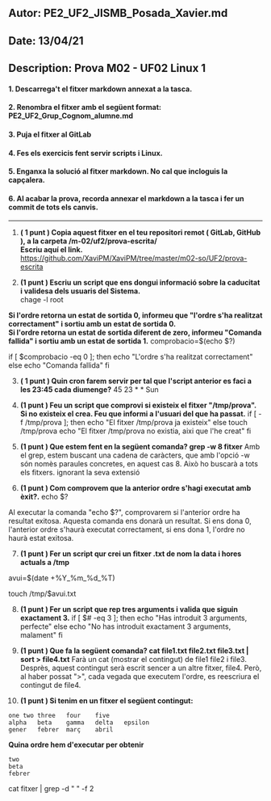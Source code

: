 ## Autor:          PE2_UF2_JISMB_Posada_Xavier.md
## Date:           13/04/21
## Description:    Prova M02 - UF02 Linux 1  
#### 1. Descarrega't el fitxer markdown annexat a la tasca.
#### 2. Renombra el fitxer amb el següent format: PE2_UF2_Grup_Cognom_alumne.md
#### 3. Puja el fitxer al GitLab
#### 4. Fes els exercicis fent servir scripts i Linux.
#### 5. Enganxa la solució al fitxer markdown. No cal que incloguis la capçalera.
#### 6. Al acabar la prova, recorda annexar el markdown a la tasca i fer un commit de tots els canvis.
--------

1. **( 1 punt ) Copia aquest fitxer en el teu repositori remot ( GitLab, GitHub ), a la carpeta /m-02/uf2/prova-escrita/**  
**Escriu aquí el link.**   
https://github.com/XaviPM/XaviPM/tree/master/m02-so/UF2/prova-escrita

2. **(1 punt ) Escriu un script que ens dongui informació sobre la caducitat i validesa dels usuaris del Sistema.**  
chage -l root

**Si l'ordre retorna un estat de sortida 0, informeu que "l'ordre s'ha realitzat correctament" i sortiu amb un estat de sortida 0.**  
**Si l'ordre retorna un estat de sortida diferent de zero, informeu "Comanda fallida" i sortiu amb un estat de sortida 1.** 
comprobacio=$(echo $?)

if [ $comprobacio -eq 0 ]; then
        echo "L'ordre s'ha realitzat correctament"
else
        echo "Comanda fallida"
fi 

3. **( 1 punt ) Quin cron farem servir per tal que l'script anterior es faci a les 23:45 cada diumenge?** 
45 23  * * Sun

4. **(1 punt ) Feu un script que comprovi si existeix el fitxer "/tmp/prova". Si no existeix el crea. Feu que informi a l'usuari del que ha passat.**
if [ -f /tmp/prova ]; then
        echo "El fitxer /tmp/prova ja existeix"
else
        touch /tmp/prova
        echo  "El fitxer /tmp/prova no existia, aixi que l'he creat"
fi

5. **(1 punt ) Que estem fent en la següent comanda? grep -w 8 fitxer**
Amb el grep, estem buscant una cadena de caràcters, que amb l'opció -w són nomès paraules concretes, en aquest cas 8. Això ho buscarà a tots els fitxers. ignorant la seva extensió

6. **(1 punt ) Com comprovem que la anterior ordre s'hagi executat amb èxit?.**
echo $?

Al executar la comanda "echo $?", comprovarem si l'anterior ordre ha resultat exitosa. Aquesta comanda ens donarà un resultat. Si ens dona 0, l'anterior ordre s'haurà executat correctament, si ens dona 1, l'ordre no haurà estat exitosa.

7. **(1 punt ) Fer un script qur crei un fitxer .txt de nom la data i hores actuals a /tmp**

avui=$(date +%Y_%m_%d_%T)

touch /tmp/$avui.txt

8. **(1 punt ) Fer un script que rep tres arguments i valida que siguin exactament 3.**
if [ $# -eq 3 ]; then
        echo "Has introduit 3 arguments, perfecte"
else 
        echo "No has introduit exactament 3 arguments, malament"
fi


9. **(1 punt ) Que fa la següent comanda? cat file1.txt file2.txt file3.txt | sort > file4.txt**
Farà un cat (mostrar el contingut) de file1 file2 i file3. Desprès, aquest contingut serà escrit sencer a un altre fitxer, file4. Però, al haber possat ">", cada vegada que executem l'ordre, es reescriura el contingut de file4.

10. **(1 punt ) Si tenim en un fitxer el següent contingut:**

```
one	two	three	four	five
alpha	beta	gamma	delta	epsilon
gener   febrer  març    abril
```

**Quina ordre hem d'executar per obtenir**

```
two
beta
febrer
```
cat fitxer | grep -d " " -f 2




